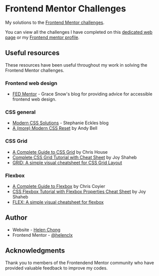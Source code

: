 # Frontend Mentor Challenges

My solutions to the [Frontend Mentor challenges](https://www.frontendmentor.io/challenges).

You can view all the challenges I have completed on this [dedicated web page](https://helenchong.dev/Frontend-Mentor-Challenges/) or my [Frontend mentor profile](https://www.frontendmentor.io/profile/helenclx).

## Useful resources

These resources have been useful throughout my work in solving the Frontend Mentor challenges.

### Frontend web design

- [FED Mentor](https://fedmentor.dev/) - Grace Snow's blog for providing advice for accessible frontend web design.

### CSS general

- [Modern CSS Solutions](https://moderncss.dev/) - Stephanie Eckles blog
- [A (more) Modern CSS Reset](https://andy-bell.co.uk/a-more-modern-css-reset/) by Andy Bell

### CSS Grid

- [A Complete Guide to CSS Grid](https://css-tricks.com/snippets/css/complete-guide-grid/) by Chris House
- [Complete CSS Grid Tutorial with Cheat Sheet](https://www.freecodecamp.org/news/css-grid-tutorial-with-cheatsheet/) by Joy Shaheb
- [GRID: A simple visual cheatsheet for CSS Grid Layout](https://grid.malven.co/)

### Flexbox

- [A Complete Guide to Flexbox](https://css-tricks.com/snippets/css/a-guide-to-flexbox/) by Chris Coyier
- [CSS Flexbox Tutorial with Flexbox Properties Cheat Sheet](https://www.freecodecamp.org/news/css-flexbox-tutorial-with-cheatsheet/) by Joy Shaheb
- [FLEX: A simple visual cheatsheet for flexbox](https://flexbox.malven.co/)

## Author

- Website - [Helen Chong](https://helenchong.dev/)
- Frontend Mentor - [@helenclx](https://www.frontendmentor.io/profile/helenclx)

## Acknowledgments

Thank you to members of the Frontendend Mentor community who have provided valuable feedback to improve my codes.